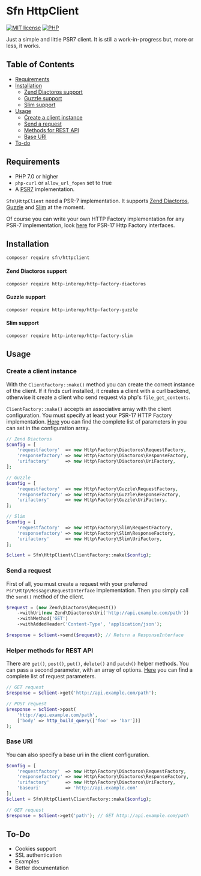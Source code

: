 # Sfn HttpClient
[![MIT license](https://img.shields.io/badge/license-MIT-blue.svg)](https://raw.githubusercontent.com/sfn/psr7-httpclient/master/LICENSE)
[![PHP](https://img.shields.io/badge/PHP-7.0%2B-777bb4.svg)](http://www.php.net/)

Just a simple and little PSR7 client.
It is still a work-in-progress but, more or less, it works.

## Table of Contents
* [Requirements](#requirements)
* [Installation](#installation)
    * [Zend Diactoros support](#zend-diactoros-support)
    * [Guzzle support](#guzzle-support)
    * [Slim support](#slim-support)
* [Usage](#usage)
    * [Create a client instance](#create-a-client-instance)
    * [Send a request](#send-a-request)
    * [Methods for REST API](#helper-methods-for-rest-api)
    * [Base URI](#base-uri)
* [To-do](#to-do)

## Requirements
* PHP 7.0 or higher
* `php-curl` or `allow_url_fopen` set to true
* A [PSR7](http://www.php-fig.org/psr/psr-7/) implementation.

`Sfn\HttpClient` need a PSR-7 implementation. It supports
[Zend Diactoros](https://github.com/zendframework/zend-diactoros),
[Guzzle](https://github.com/guzzle/psr7) and
[Slim](https://github.com/slimphp/Slim-Http) at the moment.

Of course you can write your own HTTP Factory implementation for any PSR-7 implementation,
look [here](https://github.com/http-interop/http-factory-diactoros/tree/master/src)
for PSR-17 Http Factory interfaces.

## Installation
```
composer require sfn/httpclient
```

#### Zend Diactoros support
```
composer require http-interop/http-factory-diactoros
```

#### Guzzle support
```
composer require http-interop/http-factory-guzzle
```

#### Slim support
```
composer require http-interop/http-factory-slim
```

## Usage
### Create a client instance
With the `ClientFactory::make()` method you can create the correct instance
of the client. If it finds curl installed, it creates a client with a curl
backend, otherwise it create a client who send request via php's
`file_get_contents`.

`ClientFactory::make()` accepts an associative array with the client
configuration. You must specify at least your PSR-17 HTTP Factory implementation.
[Here](PARAMETERS.md#client-configuration-parameters) you can find the complete
list of parameters in you can set in the configuration array.

```php
// Zend Diactoros
$config = [
    'requestfactory'  => new Http\Factory\Diactoros\RequestFactory,
    'responsefactory' => new Http\Factory\Diactoros\ResponseFactory,
    'urifactory'      => new Http\Factory\Diactoros\UriFactory,
];

// Guzzle
$config = [
    'requestfactory'  => new Http\Factory\Guzzle\RequestFactory,
    'responsefactory' => new Http\Factory\Guzzle\ResponseFactory,
    'urifactory'      => new Http\Factory\Guzzle\UriFactory,
];

// Slim
$config = [
    'requestfactory'  => new Http\Factory\Slim\RequestFactory,
    'responsefactory' => new Http\Factory\Slim\ResponseFactory,
    'urifactory'      => new Http\Factory\Slim\UriFactory,
];

$client = Sfn\HttpClient\ClientFactory::make($config);
```

### Send a request
First of all, you must create a request with your preferred `Psr\Http\Message\RequestInterface` implementation. Then you simply call the
`send()` method of the client.
```php
$request = (new Zend\Diactoros\Request())
    ->withUri(new Zend\Diactoros\Uri('http://api.example.com/path'))
    ->withMethod('GET')
    ->withAddedHeader('Content-Type', 'application/json');

$response = $client->send($request); // Return a ResponseInterface
```

### Helper methods for REST API
There are `get()`, `post()`, `put()`, `delete()` and `patch()` helper methods.
You can pass a second parameter, with an array of options.
[Here](PARAMETERS.md#request-parameters) you can find a complete list of request parameters.

```php
// GET request
$response = $client->get('http://api.example.com/path');

// POST request
$response = $client->post(
    'http://api.example.com/path',
    ['body' => http_build_query(['foo' => 'bar'])]
);
```

### Base URI
You can also specify a base uri in the client configuration.
```php
$config = [
    'requestfactory'  => new Http\Factory\Diactoros\RequestFactory,
    'responsefactory' => new Http\Factory\Diactoros\ResponseFactory,
    'urifactory'      => new Http\Factory\Diactoros\UriFactory,
    'baseuri'         => 'http://api.example.com'
];
$client = Sfn\HttpClient\ClientFactory::make($config);

// GET request
$response = $client->get('path'); // GET http://api.example.com/path
```


## To-Do
* Cookies support
* SSL authentication
* Examples
* Better documentation
